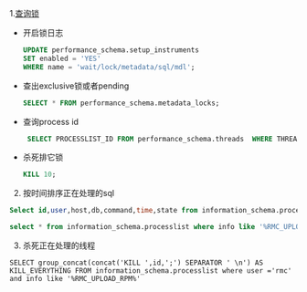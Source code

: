 1.[查询锁](https://stackoverflow.com/questions/11034504/show-all-current-locks-from-get-lock/42356351#42356351)
- 开启锁日志
    ```sql
    UPDATE performance_schema.setup_instruments
    SET enabled = 'YES'
    WHERE name = 'wait/lock/metadata/sql/mdl';
    ``` 
- 查出exclusive锁或者pending
    ```sql
    SELECT * FROM performance_schema.metadata_locks;
    ```
- 查询process id
    ```sql
     SELECT PROCESSLIST_ID FROM performance_schema.threads  WHERE THREAD_ID=35;
    ```
- 杀死排它锁
    ```sql
    KILL 10;
    ```
  
2. 按时间排序正在处理的sql
```sql
Select id,user,host,db,command,time,state from information_schema.processlist order by time desc;

select * from information_schema.processlist where info like '%RMC_UPLOAD_RPM%' order by time desc;
```
3. 杀死正在处理的线程
```
SELECT group_concat(concat('KILL ',id,';') SEPARATOR ' \n') AS KILL_EVERYTHING FROM information_schema.processlist where user ='rmc' and info like '%RMC_UPLOAD_RPM%'
```
